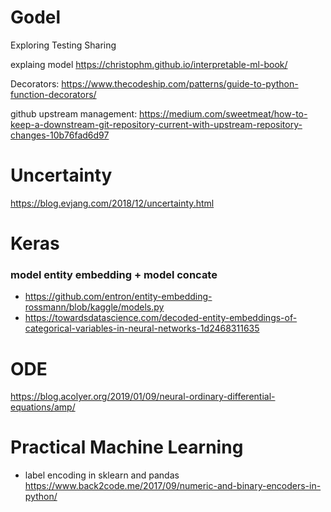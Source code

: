 # Godel
Exploring Testing Sharing

explaing model
https://christophm.github.io/interpretable-ml-book/


Decorators:
https://www.thecodeship.com/patterns/guide-to-python-function-decorators/


github upstream management:
https://medium.com/sweetmeat/how-to-keep-a-downstream-git-repository-current-with-upstream-repository-changes-10b76fad6d97


# Uncertainty
https://blog.evjang.com/2018/12/uncertainty.html


# Keras
### model entity embedding + model concate
* https://github.com/entron/entity-embedding-rossmann/blob/kaggle/models.py
* https://towardsdatascience.com/decoded-entity-embeddings-of-categorical-variables-in-neural-networks-1d2468311635


# ODE
https://blog.acolyer.org/2019/01/09/neural-ordinary-differential-equations/amp/



# Practical Machine Learning
* label encoding in sklearn and pandas
https://www.back2code.me/2017/09/numeric-and-binary-encoders-in-python/ 
